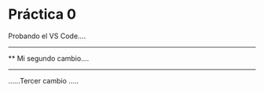  # Práctica 0

Probando el VS Code....

*********************
** Mi segundo cambio....
*********************

......Tercer cambio .....